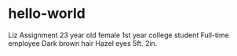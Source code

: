 # hello-world
Liz Assignment
23 year old female
1st year college student
Full-time employee
Dark brown hair
Hazel eyes
5ft. 2in. 

